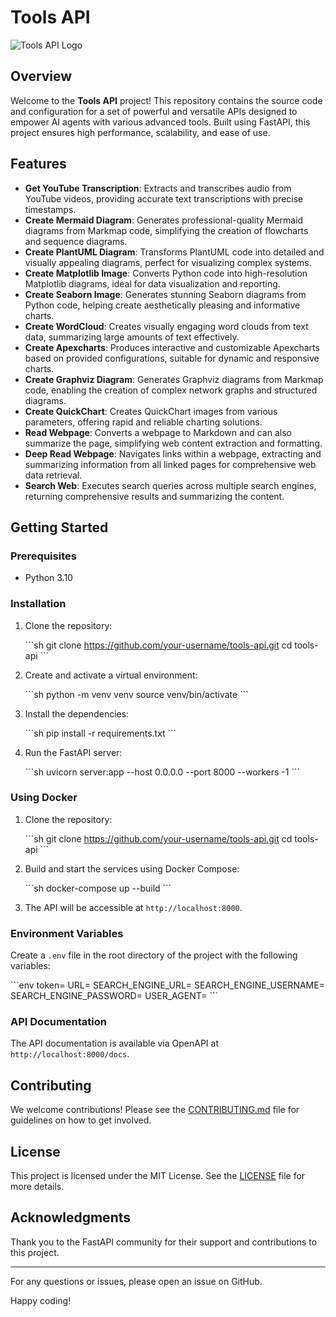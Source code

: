# Tools API

![Tools API Logo](https://mewow.dev/static/logo.png)

## Overview

Welcome to the **Tools API** project! This repository contains the source code and configuration for a set of powerful and versatile APIs designed to empower AI agents with various advanced tools. Built using FastAPI, this project ensures high performance, scalability, and ease of use.

## Features

- **Get YouTube Transcription**: Extracts and transcribes audio from YouTube videos, providing accurate text transcriptions with precise timestamps.
- **Create Mermaid Diagram**: Generates professional-quality Mermaid diagrams from Markmap code, simplifying the creation of flowcharts and sequence diagrams.
- **Create PlantUML Diagram**: Transforms PlantUML code into detailed and visually appealing diagrams, perfect for visualizing complex systems.
- **Create Matplotlib Image**: Converts Python code into high-resolution Matplotlib diagrams, ideal for data visualization and reporting.
- **Create Seaborn Image**: Generates stunning Seaborn diagrams from Python code, helping create aesthetically pleasing and informative charts.
- **Create WordCloud**: Creates visually engaging word clouds from text data, summarizing large amounts of text effectively.
- **Create Apexcharts**: Produces interactive and customizable Apexcharts based on provided configurations, suitable for dynamic and responsive charts.
- **Create Graphviz Diagram**: Generates Graphviz diagrams from Markmap code, enabling the creation of complex network graphs and structured diagrams.
- **Create QuickChart**: Creates QuickChart images from various parameters, offering rapid and reliable charting solutions.
- **Read Webpage**: Converts a webpage to Markdown and can also summarize the page, simplifying web content extraction and formatting.
- **Deep Read Webpage**: Navigates links within a webpage, extracting and summarizing information from all linked pages for comprehensive web data retrieval.
- **Search Web**: Executes search queries across multiple search engines, returning comprehensive results and summarizing the content.

## Getting Started

### Prerequisites

- Python 3.10

### Installation

1. Clone the repository:

    \```sh
    git clone https://github.com/your-username/tools-api.git
    cd tools-api
    \```

2. Create and activate a virtual environment:

    \```sh
    python -m venv venv
    source venv/bin/activate
    \```

3. Install the dependencies:

    \```sh
    pip install -r requirements.txt
    \```

4. Run the FastAPI server:

    \```sh
    uvicorn server:app --host 0.0.0.0 --port 8000 --workers -1
    \```

### Using Docker

1. Clone the repository:

    \```sh
    git clone https://github.com/your-username/tools-api.git
    cd tools-api
    \```

2. Build and start the services using Docker Compose:

    \```sh
    docker-compose up --build
    \```

3. The API will be accessible at `http://localhost:8000`.

### Environment Variables

Create a `.env` file in the root directory of the project with the following variables:

\```env
token=
URL=
SEARCH_ENGINE_URL=
SEARCH_ENGINE_USERNAME=
SEARCH_ENGINE_PASSWORD=
USER_AGENT=
\```

### API Documentation

The API documentation is available via OpenAPI at `http://localhost:8000/docs`.

## Contributing

We welcome contributions! Please see the [CONTRIBUTING.md](CONTRIBUTING.md) file for guidelines on how to get involved.

## License

This project is licensed under the MIT License. See the [LICENSE](LICENSE) file for more details.

## Acknowledgments

Thank you to the FastAPI community for their support and contributions to this project.

---

For any questions or issues, please open an issue on GitHub.

Happy coding!
